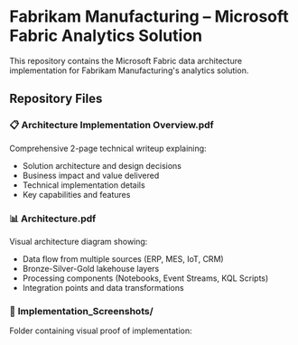 # Fabrikam Manufacturing – Microsoft Fabric Analytics Solution

This repository contains the Microsoft Fabric data architecture implementation for Fabrikam Manufacturing's analytics solution.

## Repository Files

### 📋 **Architecture Implementation Overview.pdf**
Comprehensive 2-page technical writeup explaining:
- Solution architecture and design decisions
- Business impact and value delivered
- Technical implementation details
- Key capabilities and features

### 📊 **Architecture.pdf** 
Visual architecture diagram showing:
- Data flow from multiple sources (ERP, MES, IoT, CRM)
- Bronze-Silver-Gold lakehouse layers
- Processing components (Notebooks, Event Streams, KQL Scripts)
- Integration points and data transformations

### 📸 **Implementation_Screenshots/**
Folder containing visual proof of implementation:
